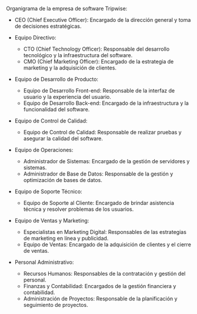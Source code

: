 Organigrama de la empresa de software Tripwise:

- CEO (Chief Executive Officer): Encargado de la dirección general y toma de decisiones estratégicas.

- Equipo Directivo:
  - CTO (Chief Technology Officer): Responsable del desarrollo tecnológico y la infraestructura del software.
  - CMO (Chief Marketing Officer): Encargado de la estrategia de marketing y la adquisición de clientes.

- Equipo de Desarrollo de Producto:
  - Equipo de Desarrollo Front-end: Responsable de la interfaz de usuario y la experiencia del usuario.
  - Equipo de Desarrollo Back-end: Encargado de la infraestructura y la funcionalidad del software.

- Equipo de Control de Calidad:
  - Equipo de Control de Calidad: Responsable de realizar pruebas y asegurar la calidad del software.

- Equipo de Operaciones:
  - Administrador de Sistemas: Encargado de la gestión de servidores y sistemas.
  - Administrador de Base de Datos: Responsable de la gestión y optimización de bases de datos.

- Equipo de Soporte Técnico:
  - Equipo de Soporte al Cliente: Encargado de brindar asistencia técnica y resolver problemas de los usuarios.

- Equipo de Ventas y Marketing:
  - Especialistas en Marketing Digital: Responsables de las estrategias de marketing en línea y publicidad.
  - Equipo de Ventas: Encargado de la adquisición de clientes y el cierre de ventas.

- Personal Administrativo:
  - Recursos Humanos: Responsables de la contratación y gestión del personal.
  - Finanzas y Contabilidad: Encargados de la gestión financiera y contabilidad.
  - Administración de Proyectos: Responsable de la planificación y seguimiento de proyectos.
